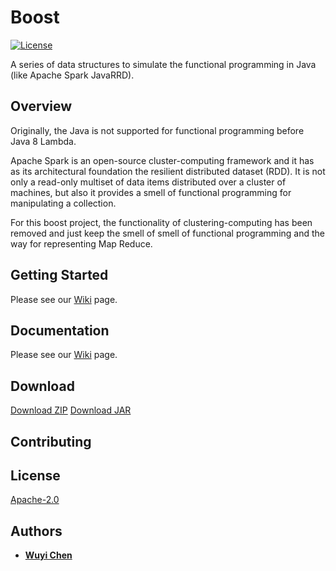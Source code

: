# Boost
[![License](https://img.shields.io/badge/License-Apache%202.0-green.svg)](https://opensource.org/licenses/Apache-2.0) 

A series of data structures to simulate the functional programming in Java (like Apache Spark JavaRRD).


## Overview
Originally, the Java is not supported for functional programming before Java 8 Lambda. 

Apache Spark is an open-source cluster-computing framework and it has as its architectural foundation the resilient distributed dataset (RDD). It is not only a read-only multiset of data items distributed over a cluster of machines, 
but also it provides a smell of functional programming for manipulating a collection.

For this boost project, the functionality of clustering-computing has been removed and just keep the smell of smell of functional programming and the way for representing Map Reduce.


## Getting Started
Please see our [Wiki](https://github.com/wuyichen24/boost/wiki/Getting-Started) page.

## Documentation
Please see our [Wiki](https://github.com/wuyichen24/boost/wiki/Overview) page.

## Download
[Download ZIP](https://github.com/wuyichen24/boost/archive/master.zip)
[Download JAR]()

## Contributing

## License
[Apache-2.0](https://opensource.org/licenses/Apache-2.0)

## Authors
- **[Wuyi Chen](https://www.linkedin.com/in/wuyichen24/)**
